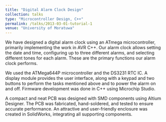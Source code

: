 ```yaml
---
title: "Digital Alarm Clock Design"
collection: talks
type: "Microcontroller Design, C++"
permalink: /talks/2013-03-01-tutorial-1
venue: "University of Moratuwa"
---
```



We have designed a digital alarm clock using an ATmega microcontroller, primarily implementing the work in AVR C++. Our alarm clock allows setting the date and time, configuring up to three different alarms, and selecting different tones for each alarm. These are the primary functions our alarm clock performs.

We used the ATMega644P microcontroller and the DS3231 RTC IC. A display module provides the user interface, along with a keypad and two buttons to perform the tasks mentioned above and to power the alarm on and off. Firmware development was done in C++ using Microchip Studio.

A compact and neat PCB was designed with SMD components using Altium Designer. The PCB was fabricated, hand-soldered, and tested to ensure accurate performance. An attractive and user-friendly enclosure was created in SolidWorks, integrating all supporting components.
